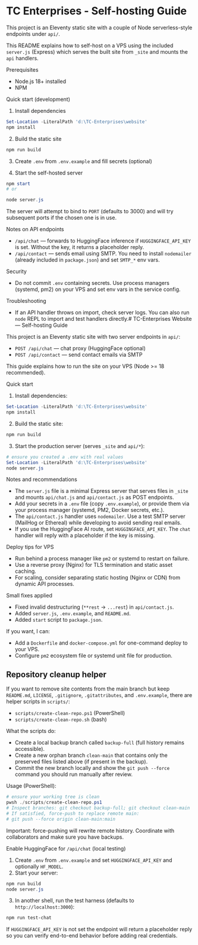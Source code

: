 # TC Enterprises - Self-hosting Guide

This project is an Eleventy static site with a couple of Node serverless-style endpoints under `api/`.

This README explains how to self-host on a VPS using the included `server.js` (Express) which serves the built site from `_site` and mounts the `api` handlers.

Prerequisites
- Node.js 18+ installed
- NPM

Quick start (development)

1. Install dependencies

```powershell
Set-Location -LiteralPath 'd:\TC-Enterprises\website'
npm install
```

2. Build the static site

```powershell
npm run build
```

3. Create `.env` from `.env.example` and fill secrets (optional)

4. Start the self-hosted server

```powershell
npm start
# or

node server.js
```

The server will attempt to bind to `PORT` (defaults to 3000) and will try subsequent ports if the chosen one is in use.

Notes on API endpoints
- `/api/chat` — forwards to HuggingFace inference if `HUGGINGFACE_API_KEY` is set. Without the key, it returns a placeholder reply.
- `/api/contact` — sends email using SMTP. You need to install `nodemailer` (already included in `package.json`) and set `SMTP_*` env vars.

Security
- Do not commit `.env` containing secrets. Use process managers (systemd, pm2) on your VPS and set env vars in the service config.

Troubleshooting
- If an API handler throws on import, check server logs. You can also run `node` REPL to import and test handlers directly.# TC-Enterprises Website — Self-hosting Guide

This project is an Eleventy static site with two server endpoints in `api/`:

- `POST /api/chat` — chat proxy (HuggingFace optional)
- `POST /api/contact` — send contact emails via SMTP

This guide explains how to run the site on your VPS (Node >= 18 recommended).

Quick start
1. Install dependencies:
```powershell
Set-Location -LiteralPath 'd:\TC-Enterprises\website'
npm install
```

2. Build the static site:
```powershell
npm run build
```

3. Start the production server (serves `_site` and `api/*`):
```powershell
# ensure you created a .env with real values
Set-Location -LiteralPath 'd:\TC-Enterprises\website'
node server.js
```

Notes and recommendations
- The `server.js` file is a minimal Express server that serves files in `_site` and mounts `api/chat.js` and `api/contact.js` as POST endpoints.
- Add your secrets in a `.env` file (copy `.env.example`), or provide them via your process manager (systemd, PM2, Docker secrets, etc.).
- The `api/contact.js` handler uses `nodemailer`. Use a test SMTP server (MailHog or Ethereal) while developing to avoid sending real emails.
- If you use the HuggingFace AI route, set `HUGGINGFACE_API_KEY`. The `chat` handler will reply with a placeholder if the key is missing.

Deploy tips for VPS
- Run behind a process manager like `pm2` or systemd to restart on failure.
- Use a reverse proxy (Nginx) for TLS termination and static asset caching.
- For scaling, consider separating static hosting (Nginx or CDN) from dynamic API processes.

Small fixes applied
- Fixed invalid destructuring (`**rest` -> `...rest`) in `api/contact.js`.
- Added `server.js`, `.env.example`, and `README.md`.
- Added `start` script to `package.json`.

If you want, I can:
- Add a `Dockerfile` and `docker-compose.yml` for one-command deploy to your VPS.
- Configure `pm2` ecosystem file or systemd unit file for production.

Repository cleanup helper
---------------------------------
If you want to remove site contents from the main branch but keep `README.md`, `LICENSE`, `.gitignore`, `.gitattributes`, and `.env.example`, there are helper scripts in `scripts/`:

- `scripts/create-clean-repo.ps1` (PowerShell)
- `scripts/create-clean-repo.sh` (bash)

What the scripts do:
- Create a local backup branch called `backup-full` (full history remains accessible).
- Create a new orphan branch `clean-main` that contains only the preserved files listed above (if present in the backup).
- Commit the new branch locally and show the `git push --force` command you should run manually after review.

Usage (PowerShell):
```powershell
# ensure your working tree is clean
pwsh ./scripts/create-clean-repo.ps1
# Inspect branches: git checkout backup-full; git checkout clean-main
# If satisfied, force-push to replace remote main:
# git push --force origin clean-main:main
```

Important: force-pushing will rewrite remote history. Coordinate with collaborators and make sure you have backups.

Enable HuggingFace for `/api/chat` (local testing)
1. Create `.env` from `.env.example` and set `HUGGINGFACE_API_KEY` and optionally `HF_MODEL`.
2. Start your server:

```powershell
npm run build
node server.js
```

3. In another shell, run the test harness (defaults to `http://localhost:3000`):

```powershell
npm run test-chat
```

If `HUGGINGFACE_API_KEY` is not set the endpoint will return a placeholder reply so you can verify end-to-end behavior before adding real credentials.